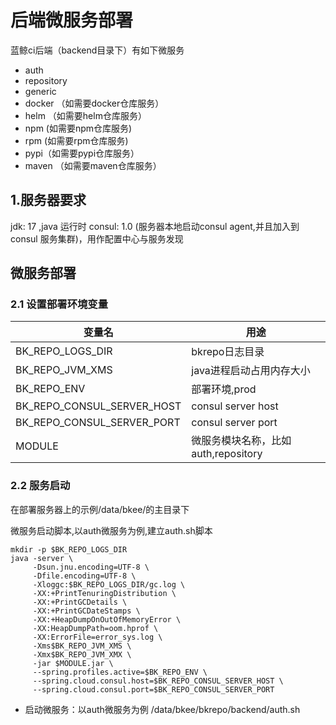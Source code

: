 # 后端微服务部署

蓝鲸ci后端（backend目录下）有如下微服务
- auth
- repository
- generic 
- docker （如需要docker仓库服务）
- helm （如需要helm仓库服务）
- npm (如需要npm仓库服务)
- rpm (如需要rpm仓库服务)
- pypi（如需要pypi仓库服务）
- maven （如需要maven仓库服务）

## 1.服务器要求

jdk: 17 ,java 运行时
consul: 1.0 (服务器本地启动consul agent,并且加入到consul 服务集群)，用作配置中心与服务发现


## 微服务部署

### 2.1 设置部署环境变量

|   变量名   |  用途     |
| ------------ | ---------------- |
|BK_REPO_LOGS_DIR|bkrepo日志目录|
|BK_REPO_JVM_XMS|java进程启动占用内存大小|
|BK_REPO_ENV|部署环境,prod|test|dev|
|BK_REPO_CONSUL_SERVER_HOST|consul server host|
|BK_REPO_CONSUL_SERVER_PORT |consul server port|
|MODULE |微服务模块名称，比如auth,repository|

### 2.2 服务启动

在部署服务器上的示例/data/bkee/的主目录下

微服务启动脚本,以auth微服务为例,建立auth.sh脚本

```shell 
mkdir -p $BK_REPO_LOGS_DIR
java -server \
     -Dsun.jnu.encoding=UTF-8 \
     -Dfile.encoding=UTF-8 \
     -Xloggc:$BK_REPO_LOGS_DIR/gc.log \
     -XX:+PrintTenuringDistribution \
     -XX:+PrintGCDetails \
     -XX:+PrintGCDateStamps \
     -XX:+HeapDumpOnOutOfMemoryError \
     -XX:HeapDumpPath=oom.hprof \
     -XX:ErrorFile=error_sys.log \
     -Xms$BK_REPO_JVM_XMS \
     -Xmx$BK_REPO_JVM_XMX \
     -jar $MODULE.jar \
     --spring.profiles.active=$BK_REPO_ENV \
     --spring.cloud.consul.host=$BK_REPO_CONSUL_SERVER_HOST \
     --spring.cloud.consul.port=$BK_REPO_CONSUL_SERVER_PORT
```
- 启动微服务：以auth微服务为例 /data/bkee/bkrepo/backend/auth.sh 

